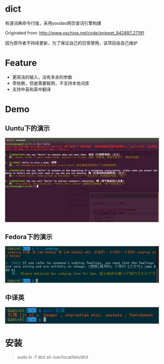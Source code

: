 # dict

有道词典命令行版，采用youdao网页查词引擎构建

Originated from: http://www.oschina.net/code/snippet_942897_27191

因为原作者不持续更新，为了保证自己的日常使用，该项目由自己维护

# Feature
- 更简洁的输入，没有多余的参数
- 零依赖，但是需要联网，不支持本地词库
- 支持中英和英中翻译


# Demo
## Uuntu下的演示
![Ubuntu下演示](https://raw.githubusercontent.com/shell-ex/dict/master/demo/11131431_1FdU.png)

## Fedora下的演示
![Fedora下的演示](https://raw.githubusercontent.com/shell-ex/dict/master/demo/fedora_Demo.png)

## 中译英
![中译英](https://raw.githubusercontent.com/shell-ex/dict/master/demo/Chinese_To_English.png)

# 安装

> sudo ln -f dict.sh /usr/local/bin/dict
